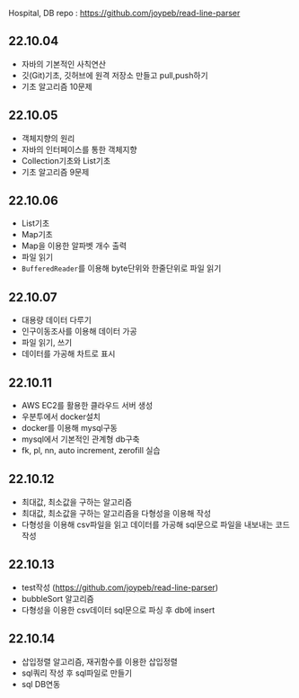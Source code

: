 Hospital, DB repo : https://github.com/joypeb/read-line-parser 

## 22.10.04

- 자바의 기본적인 사칙연산
- 깃(Git)기초, 깃허브에 원격 저장소 만들고 pull,push하기
- 기초 알고리즘 10문제

## 22.10.05

- 객체지향의 원리
- 자바의 인터페이스를 통한 객체지향
- Collection기초와 List기초
- 기초 알고리즘 9문제

## 22.10.06

- List기초
- Map기초
- Map을 이용한 알파벳 개수 출력
- 파일 읽기
- `BufferedReader`를 이용해 byte단위와 한줄단위로 파일 읽기

## 22.10.07

- 대용량 데이터 다루기
- 인구이동조사를 이용해 데이터 가공
- 파일 읽기, 쓰기
- 데이터를 가공해 차트로 표시

## 22.10.11

- AWS EC2를 활용한 클라우드 서버 생성
- 우분투에서 docker설치
- docker를 이용해 mysql구동
- mysql에서 기본적인 관계형 db구축
- fk, pl, nn, auto increment, zerofill 실습

## 22.10.12

- 최대값, 최소값을 구하는 알고리즘
- 최대값, 최소값을 구하는 알고리즘을 다형성을 이용해 작성
- 다형성을 이용해 csv파일을 읽고 데이터를 가공해 sql문으로 파일을 내보내는 코드 작성

## 22.10.13
- test작성 (https://github.com/joypeb/read-line-parser)
- bubbleSort 알고리즘
- 다형성을 이용한 csv데이터 sql문으로 파싱 후 db에 insert

## 22.10.14
- 삽입정렬 알고리즘, 재귀함수를 이용한 삽입정렬
- sql쿼리 작성 후 sql파일로 만들기
- sql DB연동